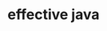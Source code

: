 ---
layout: category
title: effective java
excerpt: "effective java 3/E 공부하며 정리하는 카테고리 입니다."
comments: false
---